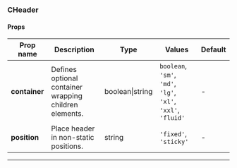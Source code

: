 ### CHeader

#### Props

| Prop name     | Description                                            | Type            | Values                                                        | Default |
| ------------- | ------------------------------------------------------ | --------------- | ------------------------------------------------------------- | ------- |
| **container** | Defines optional container wrapping children elements. | boolean\|string | `boolean`, `'sm'`, `'md'`, `'lg'`, `'xl'`, `'xxl'`, `'fluid'` | -       |
| **position**  | Place header in non-static positions.                  | string          | `'fixed'`, `'sticky'`                                         | -       |

---
